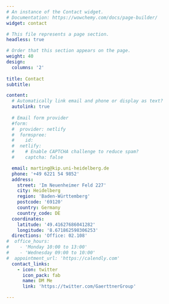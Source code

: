 ```yaml
---
# An instance of the Contact widget.
# Documentation: https://wowchemy.com/docs/page-builder/
widget: contact

# This file represents a page section.
headless: true

# Order that this section appears on the page.
weight: 40
design:
  columns: '2'
  
title: Contact
subtitle:

content:
  # Automatically link email and phone or display as text?
  autolink: true
  
  # Email form provider
  #form:
  #  provider: netlify
  #  formspree:
  #    id:
  #  netlify:
  #    # Enable CAPTCHA challenge to reduce spam?
  #    captcha: false

  email: marting@kip.uni-heidelberg.de
  phone: '+49 6221 54 9852'
  address:
    street: 'Im Neuenheimer Feld 227'
    city: Heidelberg
    region: 'Baden-Württemberg'
    postcode: '69120'
    country: Germany
    country_code: DE	
  coordinates:
    latitude: '49.41627686041282'
    longitude: '8.671862598306253'
  directions: 'Office: 02.108'
#  office_hours:
#    - 'Monday 10:00 to 13:00'
#    - 'Wednesday 09:00 to 10:00'
#  appointment_url: 'https://calendly.com'
  contact_links:
    - icon: twitter
      icon_pack: fab
      name: DM Me
      link: 'https://twitter.com/GaerttnerGroup'

---
```


